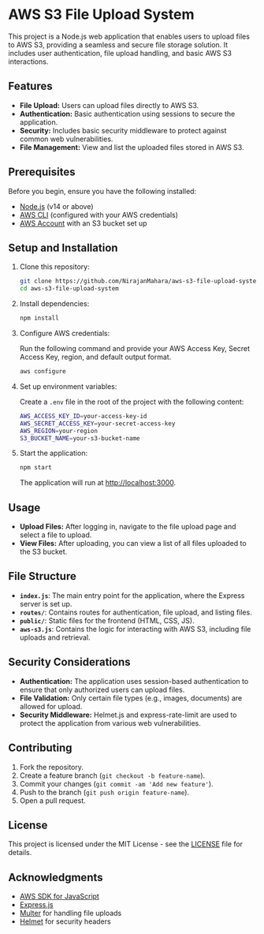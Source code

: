 # AWS S3 File Upload System

This project is a Node.js web application that enables users to upload files to AWS S3, providing a seamless and secure file storage solution. It includes user authentication, file upload handling, and basic AWS S3 interactions.

## Features

- **File Upload:** Users can upload files directly to AWS S3.
- **Authentication:** Basic authentication using sessions to secure the application.
- **Security:** Includes basic security middleware to protect against common web vulnerabilities.
- **File Management:** View and list the uploaded files stored in AWS S3.

## Prerequisites

Before you begin, ensure you have the following installed:

- [Node.js](https://nodejs.org/) (v14 or above)
- [AWS CLI](https://aws.amazon.com/cli/) (configured with your AWS credentials)
- [AWS Account](https://aws.amazon.com/) with an S3 bucket set up

## Setup and Installation

1. Clone this repository:

   ```bash
   git clone https://github.com/NirajanMahara/aws-s3-file-upload-system.git
   cd aws-s3-file-upload-system
   ```

2. Install dependencies:

   ```bash
   npm install
   ```

3. Configure AWS credentials:

   Run the following command and provide your AWS Access Key, Secret Access Key, region, and default output format.

   ```bash
   aws configure
   ```

4. Set up environment variables:

   Create a `.env` file in the root of the project with the following content:

   ```bash
   AWS_ACCESS_KEY_ID=your-access-key-id
   AWS_SECRET_ACCESS_KEY=your-secret-access-key
   AWS_REGION=your-region
   S3_BUCKET_NAME=your-s3-bucket-name
   ```

5. Start the application:

   ```bash
   npm start
   ```

   The application will run at [http://localhost:3000](http://localhost:3000).

## Usage

- **Upload Files:** After logging in, navigate to the file upload page and select a file to upload.
- **View Files:** After uploading, you can view a list of all files uploaded to the S3 bucket.

## File Structure

- **`index.js`**: The main entry point for the application, where the Express server is set up.
- **`routes/`**: Contains routes for authentication, file upload, and listing files.
- **`public/`**: Static files for the frontend (HTML, CSS, JS).
- **`aws-s3.js`**: Contains the logic for interacting with AWS S3, including file uploads and retrieval.

## Security Considerations

- **Authentication:** The application uses session-based authentication to ensure that only authorized users can upload files.
- **File Validation:** Only certain file types (e.g., images, documents) are allowed for upload.
- **Security Middleware:** Helmet.js and express-rate-limit are used to protect the application from various web vulnerabilities.

## Contributing

1. Fork the repository.
2. Create a feature branch (`git checkout -b feature-name`).
3. Commit your changes (`git commit -am 'Add new feature'`).
4. Push to the branch (`git push origin feature-name`).
5. Open a pull request.

## License

This project is licensed under the MIT License - see the [LICENSE](LICENSE) file for details.

## Acknowledgments

- [AWS SDK for JavaScript](https://aws.amazon.com/sdk-for-node-js/)
- [Express.js](https://expressjs.com/)
- [Multer](https://www.npmjs.com/package/multer) for handling file uploads
- [Helmet](https://www.npmjs.com/package/helmet) for security headers
